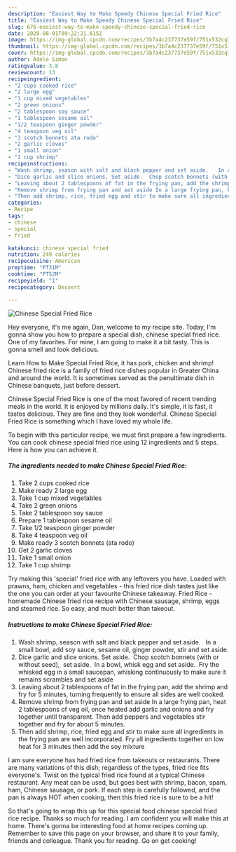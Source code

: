 ```yaml
---
description: "Easiest Way to Make Speedy Chinese Special Fried Rice"
title: "Easiest Way to Make Speedy Chinese Special Fried Rice"
slug: 676-easiest-way-to-make-speedy-chinese-special-fried-rice
date: 2020-08-01T09:22:21.615Z
image: https://img-global.cpcdn.com/recipes/3b7a4c237737e59f/751x532cq70/chinese-special-fried-rice-recipe-main-photo.jpg
thumbnail: https://img-global.cpcdn.com/recipes/3b7a4c237737e59f/751x532cq70/chinese-special-fried-rice-recipe-main-photo.jpg
cover: https://img-global.cpcdn.com/recipes/3b7a4c237737e59f/751x532cq70/chinese-special-fried-rice-recipe-main-photo.jpg
author: Adele Simon
ratingvalue: 3.8
reviewcount: 13
recipeingredient:
- "2 cups cooked rice"
- "2 large egg"
- "1 cup mixed vegetables"
- "2 green onions"
- "2 tablespoon soy sauce"
- "1 tablespoon sesame oil"
- "1/2 teaspoon ginger powder"
- "4 teaspoon veg oil"
- "3 scotch bonnets ata rodo"
- "2 garlic cloves"
- "1 small onion"
- "1 cup shrimp"
recipeinstructions:
- "Wash shrimp, season with salt and black pepper and set aside.   In a small bowl, add soy sauce, sesame oil, ginger powder, stir and set aside."
- "Dice garlic and slice onions. Set aside.  Chop scotch bonnets (with or without seed),  set aside.  In a bowl, whisk egg and set aside.  Fry the whisked egg in a small saucepan, whisking continuously to make sure it remains scrambles and set aside"
- "Leaving about 2 tablespoons of fat in the frying pan, add the shrimp and fry for 5 minutes, turning frequently to ensure all sides are well cooked."
- "Remove shrimp from frying pan and set aside In a large frying pan, heat 2 tablespoons of veg oil, once heated add garlic and onions and fry together until transparent. Then add peppers and vegetables stir together and fry for about 5 minutes."
- "Then add shrimp, rice, fried egg and stir to make sure all ingredients in the frying pan are well incorporated. Fry all ingredients together on low heat for 3 minutes then add the soy mixture"
categories:
- Recipe
tags:
- chinese
- special
- fried

katakunci: chinese special fried 
nutrition: 249 calories
recipecuisine: American
preptime: "PT31M"
cooktime: "PT52M"
recipeyield: "1"
recipecategory: Dessert

---
```



![Chinese Special Fried Rice](https://img-global.cpcdn.com/recipes/3b7a4c237737e59f/751x532cq70/chinese-special-fried-rice-recipe-main-photo.jpg)

Hey everyone, it's me again, Dan, welcome to my recipe site. Today, I'm gonna show you how to prepare a special dish, chinese special fried rice. One of my favorites. For mine, I am going to make it a bit tasty. This is gonna smell and look delicious.

Learn How to Make Special Fried Rice, it has pork, chicken and shrimp! Chinese fried rice is a family of fried rice dishes popular in Greater China and around the world. It is sometimes served as the penultimate dish in Chinese banquets, just before dessert.

Chinese Special Fried Rice is one of the most favored of recent trending meals in the world. It is enjoyed by millions daily. It's simple, it is fast, it tastes delicious. They are fine and they look wonderful. Chinese Special Fried Rice is something which I have loved my whole life.


To begin with this particular recipe, we must first prepare a few ingredients. You can cook chinese special fried rice using 12 ingredients and 5 steps. Here is how you can achieve it.

<!--inarticleads1-->

##### The ingredients needed to make Chinese Special Fried Rice:

1. Take 2 cups cooked rice
1. Make ready 2 large egg
1. Take 1 cup mixed vegetables
1. Take 2 green onions
1. Take 2 tablespoon soy sauce
1. Prepare 1 tablespoon sesame oil
1. Take 1/2 teaspoon ginger powder
1. Take 4 teaspoon veg oil
1. Make ready 3 scotch bonnets (ata rodo)
1. Get 2 garlic cloves
1. Take 1 small onion
1. Take 1 cup shrimp


Try making this &#39;special&#39; fried rice with any leftovers you have. Loaded with prawns, ham, chicken and vegetables - this fried rice dish tastes just like the one you can order at your favourite Chinese takeaway. Fried Rice - homemade Chinese fried rice recipe with Chinese sausage, shrimp, eggs and steamed rice. So easy, and much better than takeout. 

<!--inarticleads2-->

##### Instructions to make Chinese Special Fried Rice:

1. Wash shrimp, season with salt and black pepper and set aside.   In a small bowl, add soy sauce, sesame oil, ginger powder, stir and set aside.
1. Dice garlic and slice onions. Set aside.  Chop scotch bonnets (with or without seed),  set aside.  In a bowl, whisk egg and set aside.  Fry the whisked egg in a small saucepan, whisking continuously to make sure it remains scrambles and set aside
1. Leaving about 2 tablespoons of fat in the frying pan, add the shrimp and fry for 5 minutes, turning frequently to ensure all sides are well cooked.
1. Remove shrimp from frying pan and set aside In a large frying pan, heat 2 tablespoons of veg oil, once heated add garlic and onions and fry together until transparent. Then add peppers and vegetables stir together and fry for about 5 minutes.
1. Then add shrimp, rice, fried egg and stir to make sure all ingredients in the frying pan are well incorporated. Fry all ingredients together on low heat for 3 minutes then add the soy mixture


I am sure everyone has had fried rice from takeouts or restaurants. There are many variations of this dish; regardless of the types, fried rice fits everyone&#39;s. Twist on the typical fried rice found at a typical Chinese restaurant. Any meat can be used, but goes best with shrimp, bacon, spam, ham, Chinese sausage, or pork. If each step is carefully followed, and the pan is always HOT when cooking, then this fried rice is sure to be a hit! 

So that's going to wrap this up for this special food chinese special fried rice recipe. Thanks so much for reading. I am confident you will make this at home. There's gonna be interesting food at home recipes coming up. Remember to save this page on your browser, and share it to your family, friends and colleague. Thank you for reading. Go on get cooking!
